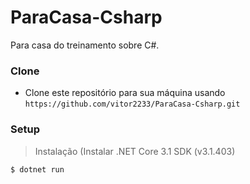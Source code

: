 # ParaCasa-Csharp

Para casa do treinamento sobre C#.

### Clone

- Clone este repositório para sua máquina usando `https://github.com/vitor2233/ParaCasa-Csharp.git`

### Setup

> Instalação
(Instalar .NET Core 3.1 SDK (v3.1.403)

```shell
$ dotnet run
```

